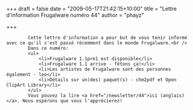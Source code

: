 
+++
draft = false
date = "2009-05-17T21:42:15+10:00"
title = "Lettre d'information Frugalware numéro 44"
author = "phayz"

+++

            Cette lettre d'information a pour but de vous tenir informé avec ce qu'il s'est passé récemment dans le monde Frugalware.<br />
            Dans ce numéro:
            <ul>
                <li>Frugalware 1.1pre1 est disponible</li>
                <li>Frugalware 1.1 arrive - fêtons ça!</li>
                <li>Les artistes de Frugalware sont des personnes également - leo</li>
                <li>Détails sur un(des) paquet(s) - chm2pdf et Open ClipArt Library</li>
            </ul>
            Vous pouvez la lire <a href="/newsletter/44">ici (anglais)</a>. Nous espérons que vous l'apprécierez!
            
        